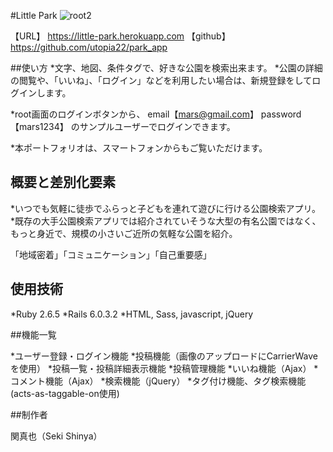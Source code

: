 #Little Park
![root2](https://user-images.githubusercontent.com/50666202/91636926-77162280-ea3f-11ea-8a18-bba5f33b3dd8.jpeg)

【URL】
https://little-park.herokuapp.com
【github】
https://github.com/utopia22/park_app

##使い方
*文字、地図、条件タグで、好きな公園を検索出来ます。
*公園の詳細の閲覧や、「いいね」、「ログイン」などを利用したい場合は、新規登録をしてログインします。

*root画面のログインボタンから、
email【mars@gmail.com】
password【mars1234】
のサンプルユーザーでログインできます。

*本ポートフォリオは、スマートフォンからもご覧いただけます。

## 概要と差別化要素
*いつでも気軽に徒歩でふらっと子どもを連れて遊びに行ける公園検索アプリ。
*既存の大手公園検索アプリでは紹介されていそうな大型の有名公園ではなく、もっと身近で、規模の小さいご近所の気軽な公園を紹介。

「地域密着」「コミュニケーション」「自己重要感」

## 使用技術

*Ruby 2.6.5
*Rails 6.0.3.2
*HTML, Sass, javascript, jQuery

##機能一覧

*ユーザー登録・ログイン機能
*投稿機能（画像のアップロードにCarrierWaveを使用）
*投稿一覧・投稿詳細表示機能
*投稿管理機能
*いいね機能（Ajax）
*コメント機能（Ajax）
*検索機能（jQuery）
*タグ付け機能、タグ検索機能(acts-as-taggable-on使用)

##制作者

関真也（Seki Shinya）
